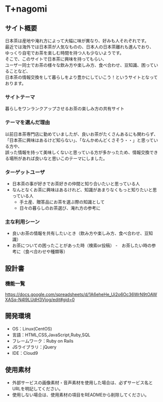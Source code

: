 # T+nagomi
## サイト概要
 日本茶は産地や淹れ方によって大幅に味が異なり、好みも人それぞれです。  
最近では海外では日本茶が人気なものの、日本人の日本茶離れも進んでおり、  
ゆっくり自宅でお茶を楽しむ時間を持つ人も少ないようです。  
そこで、このサイトで日本茶に興味を持ってもらい、  
ユーザー同士でお茶の様々な飲み方や楽しみ方、食べ合わせ、豆知識、困っていることなど、  
日本茶の情報交換をして暮らしをより豊かにしていこう！というサイトとなっております。


### サイトテーマ
暮らしをワンランクアップさせるお茶の楽しみ方の共有サイト

### テーマを選んだ理由
以前日本茶専門店に勤めていましたが、良いお茶がたくさんあるにも関わらず、  
「日本茶に興味はあるけど知らない」、「なんかめんどくさそう・・」と思っている方や、  
誤った情報を持って美味しくないと思っている方が多かったため、情報交換できる場所があれば良いなと思いこのテーマにしました。

### ターゲットユーザ
- 日本茶の事が好きでお茶好きの仲間と知り合いたいと思っている人
- なんとなくお茶に興味はあるけれど、知識があまりなくもっと知りたいと思っている人
	- 手土産、贈答品にお茶を選ぶ際の知識として
	- 日々の暮らしのお茶選び、淹れ方の参考に

### 主な利用シーン
- 良いお茶の情報を共有したいとき（飲み方や楽しみ方、食べ合わせ、豆知識）
- お茶についての困ったことがあった時（検索or投稿）
-　お茶したい時の参考に（食べ合わせや種類等）
## 設計書

### 機能一覧
https://docs.google.com/spreadsheets/d/1A6eheHe_Ui2o6Oc36WrN9tOAWXASq-N4I9LUdH3Vjog/edit#gid=0

## 開発環境
- OS：Linux(CentOS)
- 言語：HTML,CSS,JavaScript,Ruby,SQL
- フレームワーク：Ruby on Rails
- JSライブラリ：jQuery
- IDE：Cloud9

## 使用素材
- 外部サービスの画像素材・音声素材を使用した場合は、必ずサービス名とURLを明記してください。
- 使用しない場合は、使用素材の項目をREADMEから削除してください。